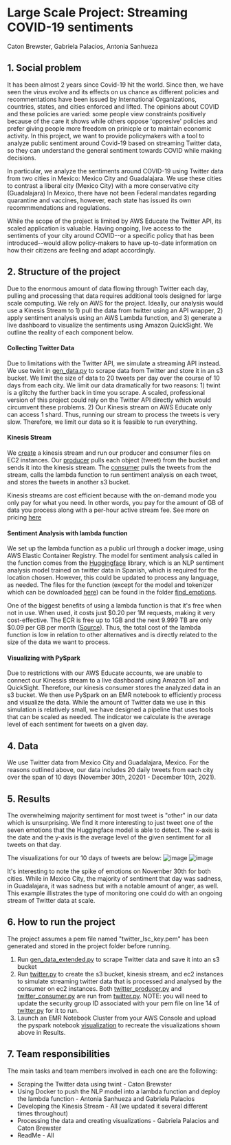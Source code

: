 

# Large Scale Project: Streaming COVID-19 sentiments 
Caton Brewster, Gabriela Palacios, Antonia Sanhueza


## 1. Social problem

It has been almost 2 years since Covid-19 hit the world. Since then, we have seen the virus evolve and its effects on us chance as different policies and recommentations have been issued by International Organizations, countries, states, and cities enforced and lifted. The opinions about COVID and these policies are varied: some people view constraints positively because of the care it shows while others oppose 'oppresive' policies and prefer giving people more freedom on prinicple or to maintain economic activity. In this project, we want to provide policymakers with a tool to analyze public sentiment around Covid-19 based on streaming Twitter data, so they can understand the general sentiment towards COVID while making decisions. 

In particular, we analyze the sentiments around COVID-19 using Twitter data from two cities in Mexico: Mexico City and Guadalajara. We use these cities to contrast a liberal city (Mexico City) with a more conservative city (Guadalajara) In Mexico, there have not been Federal mandates regarding quarantine and vaccines, however, each state has issued its own recommmendations and regulations.

While the scope of the project is limited by AWS Educate the Twitter API, its scaled application is valuable. Having ongoing, live access to the sentiments of your city around COVID--or a specific policy that has been introduced--would allow policy-makers to have up-to-date information on how their citizens are feeling and adapt accordingly. 


## 2. Structure of the project

Due to the enormous amount of data flowing through Twitter each day, pulling and processing that data requires additional tools designed for large scale computing. We rely on AWS for the project. Ideally, our analysis would use a Kinesis Stream to 1) pull the data from twitter using an API wrapper, 2) apply sentiment analysis using an AWS Lambda function, and 3) generate a live dashboard to visualize the sentiments using Amazon QuickSight. We outline the reality of each component below. 

#### Collecting Twitter Data
Due to limitations with the Twitter API, we simulate a streaming API instead. We use twint in [gen_data.py](https://github.com/catonbrewster1/covid-policy-sentiments/blob/main/gen_data_extended.py) to scrape data from Twitter and store it in an s3 bucket. We limit the size of data to 20 tweets per day over the course of 10 days from each city. We limit our data dramatically for two reasons: 1) twint is a glitchy the further back in time you scrape. A scaled, professional version of this project could rely on the Twitter API directly which would circumvent these problems. 2) Our Kinesis stream on AWS Educate only can access 1 shard. Thus, running our stream to process the tweets is very slow. Therefore, we limit our data so it is feasible to run everything. 

#### Kinesis Stream
We [create](https://github.com/catonbrewster1/covid-policy-sentiments/blob/main/twitter.py) a kinesis stream and run our producer and consumer files on EC2 instances. Our [producer](https://github.com/catonbrewster1/covid-policy-sentiments/blob/main/twitter_producer.py) pulls each object (tweet) from the bucket and sends it into the kinesis stream. The [consumer](https://github.com/catonbrewster1/covid-policy-sentiments/blob/main/twitter_consumer.py) pulls the tweets from the stream, calls the lambda function to run sentiment analysis on each tweet, and stores the tweets in another s3 bucket. 

Kinesis streams are cost efficient because with the on-demand mode you only pay for what you need. In other words, you pay for the amount of GB of data you process along with a per-hour active stream fee. See more on pricing [here](https://aws.amazon.com/kinesis/data-streams/pricing/?nc=sn&loc=3) 

#### Sentiment Analysis with lambda function
We set up the lambda function as a public url through a docker image, using AWS Elastic Container Registry. The model for sentiment analysis called in the function comes from the [Huggingface](https://huggingface.co/daveni/twitter-xlm-roberta-emotion-es?text=hola) library, which is an NLP sentiment analysis model trained on twitter data in Spanish, which is required for the location chosen. However, this could be updated to process any language, as needed.  The files for the function (except for the model and tokenizer which can be downloaded [here](https://huggingface.co/daveni/twitter-xlm-roberta-emotion-es?text=hola)) can be found in the folder [find_emotions](https://github.com/catonbrewster1/covid-policy-sentiments/tree/main/find_emotions). 

One of the biggest benefits of using a lambda function is that it's free when not in use. When used, it costs just $0.20 per 1M requests, making it very cost-effective. The ECR is free up to 1GB and the next 9.999 TB are only $0.09 per GB per month ([Source](https://aws.amazon.com/ecr/pricing/)). Thus, the total cost of the lambda function is low in relation to other alternatives and is directly related to the size of the data we want to process.

#### Visualizing with PySpark
Due to restrictions with our AWS Educate accounts, we are unable to connect our Kinessis stream to a live dashboard using Amazon IoT and QuickSight. Therefore, our kinesis consumer stores the analyzed data in an s3 bucket. We then use PySpark on an EMR notebook to efficiently process and visualize the data. While the amount of Twitter data we use in this simulation is relatively small, we have designed a pipeline that uses tools that can be scaled as needed. The indicator we calculate is the average level of each sentiment for tweets on a given day.


## 4. Data

We use Twitter data from Mexico City and Guadalajara, Mexico. For the reasons outlined above, our data includes 20 daily tweets from each city over the span of 10 days (November 30th, 20201 - December 10th, 2021).


## 5. Results

The overwhelming majority sentiment for most tweet is "other" in our data which is unsurprising. We find it more interesting to just tweet one of the seven emotions that the Huggingface model is able to detect. The x-axis is the date and the y-axis is the average level of the given sentiment for all tweets on that day.

The visualizations for our 10 days of tweets are below: 
![image](https://user-images.githubusercontent.com/84205874/145641354-3f71d4f1-bd3b-4473-8dd2-369f38e9359f.png)
![image](https://user-images.githubusercontent.com/84205874/145641378-e069e62b-ef62-43fe-867a-73aab2b2d952.png)

It's interesting to note the spike of emotions on November 30th for both cities. While in Mexico City, the majority of sentiment that day was sadness, in Guadalajara, it was sadness but with a notable amount of anger, as well. This example illistrates the type of monitoring one could do with an ongoing stream of Twitter data at scale.  

## 6. How to run the project

The project assumes a pem file named "twitter_lsc_key.pem" has been generated and stored in the project folder before running. 

1) Run [gen_data_extended.py](gen_data_extended.py) to scrape Twitter data and save it into an s3 bucket
2) Run [twitter.py](https://github.com/catonbrewster1/covid-policy-sentiments/blob/main/twitter.py) to create the s3 bucket, kinesis stream, and ec2 instances to simulate streaming twitter data that is processed and analysed by the consumer on ec2 instances. Both [twitter_producer.py](https://github.com/catonbrewster1/covid-policy-sentiments/blob/main/twitter_producer.py) and [twitter_consumer.py](https://github.com/catonbrewster1/covid-policy-sentiments/blob/main/twitter_consumer.py) are run from [twitter.py](https://github.com/catonbrewster1/covid-policy-sentiments/blob/main/twitter.py). NOTE: you will need to update the security group ID associated with your pem file on line 14 of [twitter.py](https://github.com/catonbrewster1/covid-policy-sentiments/blob/main/twitter.py) for it to run.
3) Launch an EMR Notebook Cluster from your AWS Console and upload the pyspark notebook [visualization](https://github.com/catonbrewster1/covid-policy-sentiments/blob/main/visualization.ipynb) to recreate the visualizations shown above in Results. 

## 7. Team responsibilities

The main tasks and team members involved in each one are the following:

- Scraping the Twitter data using twint - Caton Brewster
- Using Docker to push the NLP model into a lambda function and deploy the lambda function - Antonia Sanhueza and Gabriela Palacios
- Developing the Kinesis Stream - All (we updated it several different times throughout) 
- Processing the data and creating visualizations - Gabriela Palacios and Caton Brewster
- ReadMe - All
